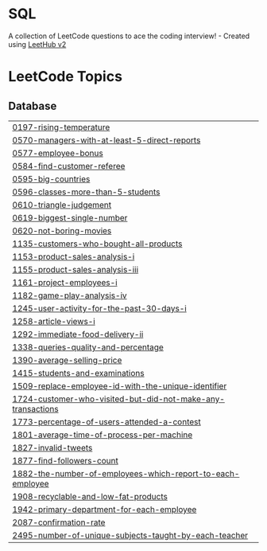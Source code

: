 # SQL
A collection of LeetCode questions to ace the coding interview! - Created using [LeetHub v2](https://github.com/arunbhardwaj/LeetHub-2.0)

<!---LeetCode Topics Start-->
# LeetCode Topics
## Database
|  |
| ------- |
| [0197-rising-temperature](https://github.com/tanmaymokal2002/SQL/tree/master/0197-rising-temperature) |
| [0570-managers-with-at-least-5-direct-reports](https://github.com/tanmaymokal2002/SQL/tree/master/0570-managers-with-at-least-5-direct-reports) |
| [0577-employee-bonus](https://github.com/tanmaymokal2002/SQL/tree/master/0577-employee-bonus) |
| [0584-find-customer-referee](https://github.com/tanmaymokal2002/SQL/tree/master/0584-find-customer-referee) |
| [0595-big-countries](https://github.com/tanmaymokal2002/SQL/tree/master/0595-big-countries) |
| [0596-classes-more-than-5-students](https://github.com/tanmaymokal2002/SQL/tree/master/0596-classes-more-than-5-students) |
| [0610-triangle-judgement](https://github.com/tanmaymokal2002/SQL/tree/master/0610-triangle-judgement) |
| [0619-biggest-single-number](https://github.com/tanmaymokal2002/SQL/tree/master/0619-biggest-single-number) |
| [0620-not-boring-movies](https://github.com/tanmaymokal2002/SQL/tree/master/0620-not-boring-movies) |
| [1135-customers-who-bought-all-products](https://github.com/tanmaymokal2002/SQL/tree/master/1135-customers-who-bought-all-products) |
| [1153-product-sales-analysis-i](https://github.com/tanmaymokal2002/SQL/tree/master/1153-product-sales-analysis-i) |
| [1155-product-sales-analysis-iii](https://github.com/tanmaymokal2002/SQL/tree/master/1155-product-sales-analysis-iii) |
| [1161-project-employees-i](https://github.com/tanmaymokal2002/SQL/tree/master/1161-project-employees-i) |
| [1182-game-play-analysis-iv](https://github.com/tanmaymokal2002/SQL/tree/master/1182-game-play-analysis-iv) |
| [1245-user-activity-for-the-past-30-days-i](https://github.com/tanmaymokal2002/SQL/tree/master/1245-user-activity-for-the-past-30-days-i) |
| [1258-article-views-i](https://github.com/tanmaymokal2002/SQL/tree/master/1258-article-views-i) |
| [1292-immediate-food-delivery-ii](https://github.com/tanmaymokal2002/SQL/tree/master/1292-immediate-food-delivery-ii) |
| [1338-queries-quality-and-percentage](https://github.com/tanmaymokal2002/SQL/tree/master/1338-queries-quality-and-percentage) |
| [1390-average-selling-price](https://github.com/tanmaymokal2002/SQL/tree/master/1390-average-selling-price) |
| [1415-students-and-examinations](https://github.com/tanmaymokal2002/SQL/tree/master/1415-students-and-examinations) |
| [1509-replace-employee-id-with-the-unique-identifier](https://github.com/tanmaymokal2002/SQL/tree/master/1509-replace-employee-id-with-the-unique-identifier) |
| [1724-customer-who-visited-but-did-not-make-any-transactions](https://github.com/tanmaymokal2002/SQL/tree/master/1724-customer-who-visited-but-did-not-make-any-transactions) |
| [1773-percentage-of-users-attended-a-contest](https://github.com/tanmaymokal2002/SQL/tree/master/1773-percentage-of-users-attended-a-contest) |
| [1801-average-time-of-process-per-machine](https://github.com/tanmaymokal2002/SQL/tree/master/1801-average-time-of-process-per-machine) |
| [1827-invalid-tweets](https://github.com/tanmaymokal2002/SQL/tree/master/1827-invalid-tweets) |
| [1877-find-followers-count](https://github.com/tanmaymokal2002/SQL/tree/master/1877-find-followers-count) |
| [1882-the-number-of-employees-which-report-to-each-employee](https://github.com/tanmaymokal2002/SQL/tree/master/1882-the-number-of-employees-which-report-to-each-employee) |
| [1908-recyclable-and-low-fat-products](https://github.com/tanmaymokal2002/SQL/tree/master/1908-recyclable-and-low-fat-products) |
| [1942-primary-department-for-each-employee](https://github.com/tanmaymokal2002/SQL/tree/master/1942-primary-department-for-each-employee) |
| [2087-confirmation-rate](https://github.com/tanmaymokal2002/SQL/tree/master/2087-confirmation-rate) |
| [2495-number-of-unique-subjects-taught-by-each-teacher](https://github.com/tanmaymokal2002/SQL/tree/master/2495-number-of-unique-subjects-taught-by-each-teacher) |
<!---LeetCode Topics End-->